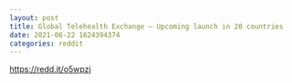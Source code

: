 ```yaml
--- 
layout: post 
title: Global Telehealth Exchange – Upcoming launch in 20 countries 
date: 2021-06-22 1624394374 
categories: reddit 
--- 
```

https://redd.it/o5wpzj